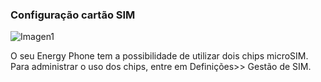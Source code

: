 ### Configuração cartão SIM

![Imagen1](http://static.energysistem.com/images/manuals/42258/544fdcefbae0b.jpg)

O seu Energy Phone tem a possibilidade de utilizar dois chips microSIM. Para administrar o uso dos chips, entre em Definições>> Gestão de SIM.
